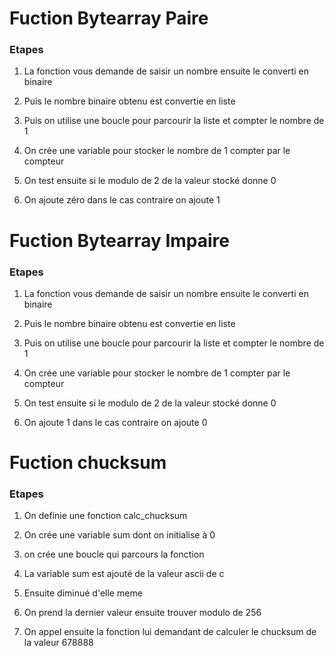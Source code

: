 # Fuction Bytearray Paire

### Etapes

1. La fonction vous demande de saisir un nombre ensuite le converti en binaire

2. Puis le nombre binaire obtenu est convertie en liste

3. Puis on utilise une boucle pour parcourir la liste et compter le nombre de 1

4. On crée une variable pour stocker le nombre de 1 compter par le compteur

5. On test ensuite si le modulo de 2 de la valeur stocké donne 0

6. On ajoute zéro dans le cas contraire on ajoute 1


# Fuction Bytearray Impaire

### Etapes

1. La fonction vous demande de saisir un nombre ensuite le converti en binaire

2. Puis le nombre binaire obtenu est convertie en liste

3. Puis on utilise une boucle pour parcourir la liste et compter le nombre de 1

4. On crée une variable pour stocker le nombre de 1 compter par le compteur

5. On test ensuite si le modulo de 2 de la valeur stocké donne 0

6. On ajoute 1 dans le cas contraire on ajoute 0


# Fuction chucksum

### Etapes

1. On definie une fonction calc_chucksum

2. On crée une variable sum dont on initialise à 0

3. on crée une boucle qui parcours la fonction

4. La variable sum  est ajouté de la valeur ascii de c

5. Ensuite diminué d'elle meme 

6. On prend la dernier valeur ensuite trouver modulo de 256

7. On appel ensuite la fonction lui demandant de calculer le chucksum de la valeur 678888 

